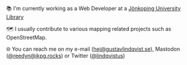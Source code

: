 📚 I'm currently working as a Web Developer at a [Jönkoping University Library](https://github.com/JonkopingUniversityLibrary)

🗺 I usually contribute to various mapping related projects such as OpenStreetMap.

🌐 You can reach me on my e-mail (hej@gustavlindqvist.se), Mastodon ([@reedyn@jkpg.rocks](https://jkpg.rocks/reedyn)) or Twitter ([@lindqvistus](https://twitter.com/lindqvistus))
